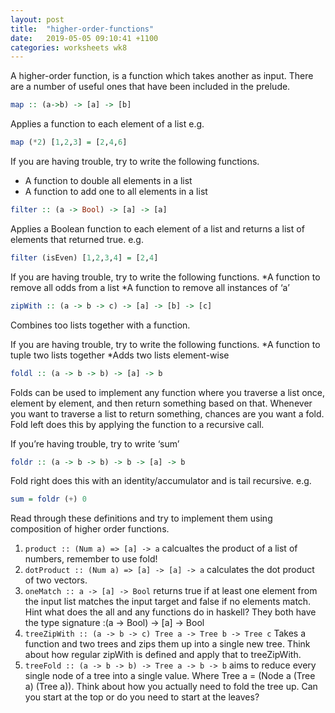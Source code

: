 ```yaml
---
layout: post
title:  "higher-order-functions"
date:   2019-05-05 09:10:41 +1100
categories: worksheets wk8
---
```

A higher-order function, is a function which takes another as input. There are a number of useful ones that have been included in the prelude.
```haskell
map :: (a->b) -> [a] -> [b]
```
Applies a function to each element of a list e.g. 
```haskell
map (*2) [1,2,3] = [2,4,6]
```
If you are having trouble, try to write the following functions.
* A function to double all elements in a list
* A function to add one to all elements in a list

```haskell
filter :: (a -> Bool) -> [a] -> [a]
```
Applies a Boolean function to each element of a list and returns a list of elements that returned true. e.g. 
```haskell
filter (isEven) [1,2,3,4] = [2,4]
```
If you are having trouble, try to write the following functions.
*A function to remove all odds from a list
*A function to remove all instances of ‘a’

```haskell
zipWith :: (a -> b -> c) -> [a] -> [b] -> [c]
```
Combines too lists together with a function.

If you are having trouble, try to write the following functions.
*A function to tuple two lists together
*Adds two lists element-wise

```haskell
foldl :: (a -> b -> b) -> [a] -> b
```
Folds can be used to implement any function where you traverse a list once, element by element, and then return something based on that. Whenever you want to traverse a list to return something, chances are you want a fold. Fold left does this by applying the function to a recursive call.

If you’re having trouble, try to write ‘sum’
```haskell
foldr :: (a -> b -> b) -> b -> [a] -> b
```
Fold right does this with an identity/accumulator and is tail recursive. e.g.

```haskell
sum = foldr (+) 0
```

Read through these definitions and try to implement them using composition of higher order functions.

1. `product :: (Num a) => [a] -> a` calcualtes the product of a list of numbers, remember to use fold!
2. `dotProduct :: (Num a) => [a] -> [a] -> a` calculates the dot product of two vectors.
3. `oneMatch :: a -> [a] -> Bool` returns true if at least one element from the input list matches the input target and false if no elements match. Hint what does the all and any functions do in haskell? They both have the type signature :(a -> Bool) -> [a] -> Bool
4. `treeZipWith :: (a -> b -> c) Tree a -> Tree b -> Tree c` Takes a function and two trees and zips them up into a single new tree. Think about how regular zipWith is defined and apply that to treeZipWith.
5. `treeFold :: (a -> b -> b) -> Tree a -> b -> b` aims to reduce every single node of a tree into a single value. Where Tree a = (Node a (Tree a) (Tree a)). Think about how you actually need to fold the tree up. Can you start at the top or do you need to start at the leaves?
